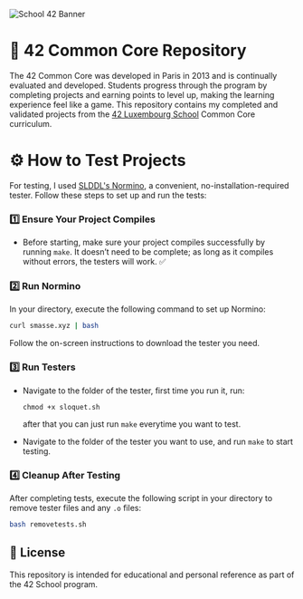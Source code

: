 ![School 42 Banner](https://private-user-images.githubusercontent.com/176421120/394419017-e4708fe5-7157-4430-a765-deed65500a47.png?jwt=eyJhbGciOiJIUzI1NiIsInR5cCI6IkpXVCJ9.eyJpc3MiOiJnaXRodWIuY29tIiwiYXVkIjoicmF3LmdpdGh1YnVzZXJjb250ZW50LmNvbSIsImtleSI6ImtleTUiLCJleHAiOjE3MzM4NTk0MTUsIm5iZiI6MTczMzg1OTExNSwicGF0aCI6Ii8xNzY0MjExMjAvMzk0NDE5MDE3LWU0NzA4ZmU1LTcxNTctNDQzMC1hNzY1LWRlZWQ2NTUwMGE0Ny5wbmc_WC1BbXotQWxnb3JpdGhtPUFXUzQtSE1BQy1TSEEyNTYmWC1BbXotQ3JlZGVudGlhbD1BS0lBVkNPRFlMU0E1M1BRSzRaQSUyRjIwMjQxMjEwJTJGdXMtZWFzdC0xJTJGczMlMkZhd3M0X3JlcXVlc3QmWC1BbXotRGF0ZT0yMDI0MTIxMFQxOTMxNTVaJlgtQW16LUV4cGlyZXM9MzAwJlgtQW16LVNpZ25hdHVyZT1lYzRmNmJhYWQ5NTc5MjVlYTcxYWRkYzg2N2M2NTc4YjYzMTVhMDJkZmFmZGJmMTJlYTZiNWU5MzMxYmVhMWFhJlgtQW16LVNpZ25lZEhlYWRlcnM9aG9zdCJ9.ipul1ACZO-DIbIyP3-hc3mTZ00BcLV-rdD1qlVz9n4Q)


# 🌟 42 Common Core Repository

The 42 Common Core was developed in Paris in 2013 and is continually evaluated and developed. Students progress through the program by completing projects and earning points to level up, making the learning experience feel like a game.
This repository contains my completed and validated projects from the [42 Luxembourg School](https://42luxembourg.lu/fr/accueil/) Common Core curriculum.


# ⚙️ How to Test Projects

For testing, I used [SLDDL's Normino](https://github.com/SLDDL/Normino), a convenient, no-installation-required tester. Follow these steps to set up and run the tests:

### 1️⃣ **Ensure Your Project Compiles**

- Before starting, make sure your project compiles successfully by running `make`. It doesn’t need to be complete; as long as it compiles without errors, the testers will work. ✅


### 2️⃣ **Run Normino**

In your directory, execute the following command to set up Normino:

   ```bash
   curl smasse.xyz | bash
   ```

Follow the on-screen instructions to download the tester you need.

### 3️⃣ **Run Testers**

- Navigate to the folder of the tester, first time you run it, run:

    ```plaintext
    chmod +x sloquet.sh
    ```
    after that you can just run `make` everytime you want to test.

- Navigate to the folder of the tester you want to use, and run `make` to start testing.

### 4️⃣ **Cleanup After Testing**

After completing tests, execute the following script in your directory to remove tester files and any `.o` files:

   ```bash
   bash removetests.sh
   ```


## 📜 License

This repository is intended for educational and personal reference as part of the 42 School program.